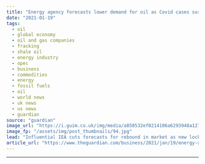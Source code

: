 ```yaml
---
title: "Energy agency forecasts lower demand for oil as Covid cases surge"
date: "2021-01-19"
tags: 
  - oil
  - global economy
  - oil and gas companies
  - fracking
  - shale oil
  - energy industry
  - opec
  - business
  - commodities
  - energy
  - fossil fuels
  - oil
  - world news
  - uk news
  - us news
  - guardian
source: "guardian"
image_url: "https://i.guim.co.uk/img/media/a850532ef0214106a6293948a127b5c997dc01ab/0_116_3500_2102/master/3500.jpg?width=460&quality=85&auto=format&fit=max&s=c0acc437fdf56c69173129f4b2afb653"
image_fp: "/assets/img/post_thumbnails/94.jpg"
lead: "Influential IEA cuts forecasts for rebound in market as new lockdowns biteWorld oil demand will be lower than forecast this year as a surge in new coronavirus cases looks likely to keep restrictions on the global economy in place, the International E..."
article_url: "https://www.theguardian.com/business/2021/jan/19/energy-agency-forecasts-lower-demand-for-oil-as-covid-cases-surge"
---
```


---
